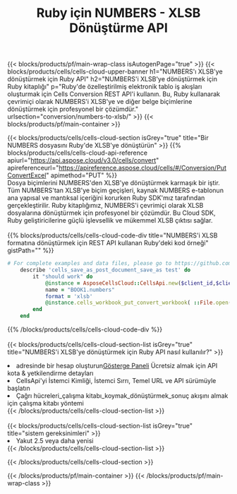 ﻿---
title:  Ruby için NUMBERS - XLSB Dönüştürme API
description:  NUMBERS biçim dosyasını XLSB biçim dosyasına dönüştürmek için Ruby için Aspose.Cells Cloud SDK'yı kullanma.
url: /tr/ruby/conversion/numbers-to-xlsb/
---
{{< blocks/products/pf/main-wrap-class isAutogenPage="true" >}}
{{< blocks/products/cells/cells-cloud-upper-banner h1="NUMBERS\'ı XLSB\'ye dönüştürmek için Ruby API" h2="NUMBERS\'i XLSB\'ye dönüştürmek için Ruby kitaplığı" p="Ruby\'de özelleştirilmiş elektronik tablo iş akışları oluşturmak için Cells Conversion REST API\'i kullanın. Bu, Ruby kullanarak çevrimiçi olarak NUMBERS\'i XLSB\'ye ve diğer belge biçimlerine dönüştürmek için profesyonel bir çözümdür." urlsection="conversion/numbers-to-xlsb/" >}}
{{< blocks/products/pf/main-container >}}

{{< blocks/products/cells/cells-cloud-section isGrey="true" title="Bir NUMBERS dosyasını Ruby\'de XLSB\'ye dönüştürün" >}}
{{% blocks/products/cells/cells-cloud-api-reference apiurl="https://api.aspose.cloud/v3.0/cells/convert" apireferenceurl="https://apireference.aspose.cloud/cells/#/Conversion/PutConvertExcel" apimethod="PUT" %}}
<br/>
Dosya biçimlerini NUMBERS'den XLSB'ye dönüştürmek karmaşık bir iştir. Tüm NUMBERS'tan XLSB'ye biçim geçişleri, kaynak NUMBERS e-tablonun ana yapısal ve mantıksal içeriğini korurken Ruby SDK'mız tarafından gerçekleştirilir. Ruby kitaplığımız, NUMBERS'i çevrimiçi olarak XLSB dosyalarına dönüştürmek için profesyonel bir çözümdür. Bu Cloud SDK, Ruby geliştiricilerine güçlü işlevsellik ve mükemmel XLSB çıktısı sağlar.
<br/>
<br/>
{{% blocks/products/cells/cells-cloud-code-div title="NUMBERS\'i XLSB formatına dönüştürmek için REST API kullanan Ruby\'deki kod örneği" gistPath="" %}}
 
```ruby
# For complete examples and data files, please go to https://github.com/aspose-cells-cloud/aspose-cells-cloud-ruby/
    describe 'cells_save_as_post_document_save_as test' do
        it "should work" do
            @instance = AsposeCellsCloud::CellsApi.new($client_id,$client_secret,"v3.0","https://api.aspose.cloud/")
            name = "BOOK1.numbers"
            format = 'xlsb'
            @instance.cells_workbook_put_convert_workbook( ::File.open(File.expand_path("data/"+name),"r")  {|io| io.read(io.size) },{:format=>format})     
        end
    end
```
 
{{% /blocks/products/cells/cells-cloud-code-div %}}
<br/>
<br/>
{{< blocks/products/cells/cells-cloud-section-list isGrey="true" title="NUMBERS\'i XLSB\'ye dönüştürmek için Ruby API nasıl kullanılır?" >}}
<li> adresinde bir hesap oluşturun<a href="https://dashboard.aspose.cloud/">Gösterge Paneli</a> Ücretsiz almak için API kota & yetkilendirme detayları</li>
<li>CellsApi'yi İstemci Kimliği, İstemci Sırrı, Temel URL ve API sürümüyle başlatın</li>
<li>Çağrı hücreleri_çalışma kitabı_koymak_dönüştürmek_sonuç akışını almak için çalışma kitabı yöntemi</li>
{{< /blocks/products/cells/cells-cloud-section-list >}}
<br/>
<br/>
{{< blocks/products/cells/cells-cloud-section-list isGrey="true" title="sistem gereksinimleri" >}}
<li>Yakut 2.5 veya daha yenisi</li>
{{< /blocks/products/cells/cells-cloud-section-list >}}

{{< /blocks/products/cells/cells-cloud-section >}}

{{< /blocks/products/pf/main-container >}}
{{< /blocks/products/pf/main-wrap-class >}}

